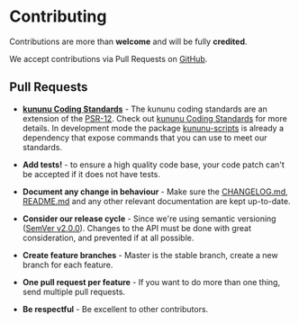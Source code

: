 # Contributing

Contributions are more than **welcome** and will be fully **credited**.

We accept contributions via Pull Requests on [GitHub](https://github.com/kununu/elasticsearch).

## Pull Requests

- **[kununu Coding Standards](https://github.com/kununu/kununu-scripts)** - The kununu coding standards are an extension of the [PSR-12](https://www.php-fig.org/psr/psr-12/). Check out [kununu Coding Standards](https://github.com/kununu/kununu-scripts) for more details. In development mode the package [kununu-scripts](https://github.com/kununu/kununu-scripts) is already a dependency that expose commands that you can use to meet our standards.

- **Add tests!** - to ensure a high quality code base, your code patch can't be accepted if it does not have tests.

- **Document any change in behaviour** - Make sure the [CHANGELOG.md](CHANGELOG.md), [README.md](README.md) and any other relevant documentation are kept up-to-date.

- **Consider our release cycle** - Since we're using semantic versioning ([SemVer v2.0.0](http://semver.org/)). Changes to the API must be done with great consideration, and prevented if at all possible.

- **Create feature branches** - Master is the stable branch, create a new branch for each feature.

- **One pull request per feature** - If you want to do more than one thing, send multiple pull requests.

- **Be respectful** - Be excellent to other contributors.
